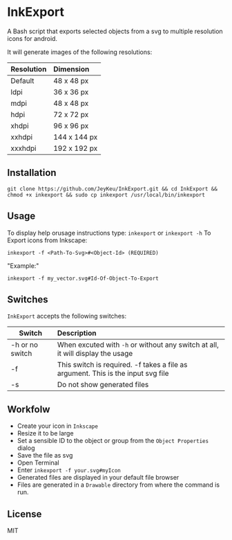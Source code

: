 # InkExport
A Bash script that exports selected objects from a svg to multiple resolution icons for android.

It will generate images of the following resolutions:

| Resolution | Dimension |
|---------|:-------------|
|	Default | 48 x 48 px   |
| ldpi    | 36 x 36 px   |
| mdpi    | 48 x 48 px   |
| hdpi    | 72 x 72 px   |
| xhdpi   | 96 x 96 px   |
| xxhdpi  | 144 x 144 px |
| xxxhdpi | 192 x 192 px | 

Installation
---

`git clone https://github.com/JeyKeu/InkExport.git && cd InkExport && chmod +x inkexport && sudo cp inkexport /usr/local/bin/inkexport`

Usage
---
To display help orusage instructions type:
`inkexport` or `inkexport -h`
To Export icons from Inkscape:

`inkexport -f <Path-To-Svg>#<Object-Id> (REQUIRED)`

"Example:"

`inkexport -f my_vector.svg#Id-Of-Object-To-Export`

Switches
---
`InkExport` accepts the following switches:

| Switch          | Description |
|-----------------|:-------------|
|	-h or no switch | When excuted with `-h` or without any switch at all, it will display the usage     |
| -f              | This switch is required. -f takes a file as argument. This is the input svg file   |
| -s              | Do not show generated files    |


Workfolw
---

- Create your icon in `Inkscape` 
- Resize it to be large
- Set a sensible ID to the object or group from the `Object Properties` dialog
- Save the file as svg
- Open Terminal
- Enter `inkexport -f your.svg#myIcon`
- Generated files are displayed in your default file browser
- Files are generated in a `Drawable` directory from where the command is run.

License
---

MIT

